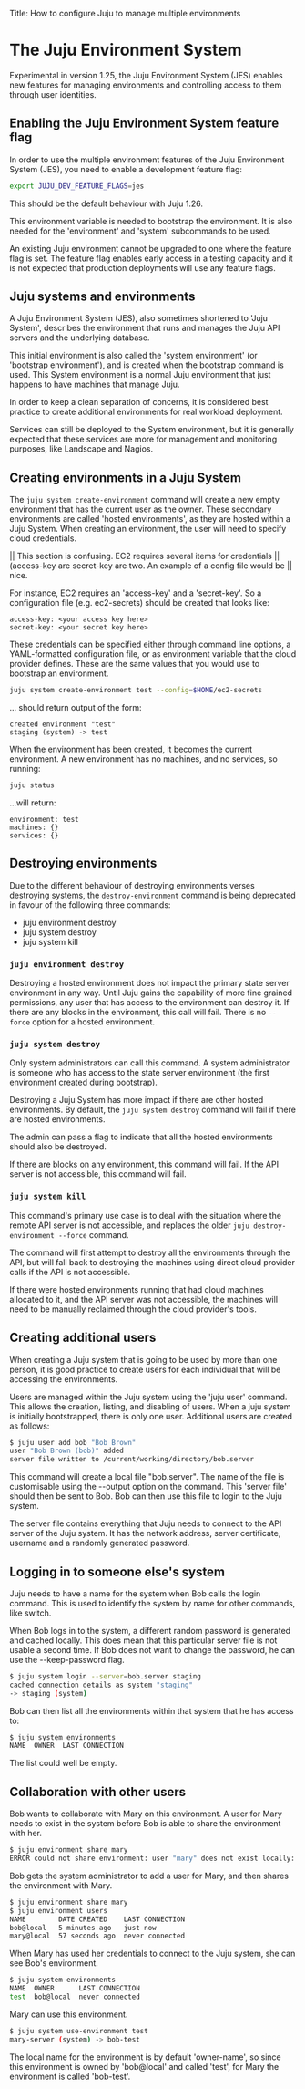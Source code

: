 Title: How to configure Juju to manage multiple environments

# The Juju Environment System

Experimental in version 1.25, the Juju Environment System (JES) enables new
features for managing environments and controlling access to them through user
identities.

## Enabling the Juju Environment System feature flag

In order to use the multiple environment features of the Juju Environment System
(JES), you need to enable a development feature flag:

```bash
export JUJU_DEV_FEATURE_FLAGS=jes
```

This should be the default behaviour with Juju 1.26.

This environment variable is needed to bootstrap the environment. It is also
needed for the 'environment' and 'system' subcommands to be used.

An existing Juju environment cannot be upgraded to one where the feature flag
is set. The feature flag enables early access in a testing capacity and it is
not expected that production deployments will use any feature flags.

## Juju systems and environments

A Juju Environment System (JES), also sometimes shortened to 'Juju System',
describes the environment that runs and manages the Juju API servers and the
underlying database.

This initial environment is also called the 'system environment' (or
'bootstrap environment'), and is created when the bootstrap command is used.
This System environment is a normal Juju environment that just happens to have
machines that manage Juju.

In order to keep a clean separation of concerns, it is considered best
practice to create additional environments for real workload deployment.

Services can still be deployed to the System environment, but it is generally
expected that these services are more for management and monitoring purposes,
like Landscape and Nagios.


## Creating environments in a Juju System

The `juju system create-environment` command will create a new empty
environment that has the current user as the owner. These secondary
environments are called 'hosted environments', as they are hosted within a
Juju System. When creating an environment, the user will need to specify cloud
credentials.

|| This section is confusing.  EC2 requires several items for credentials
|| (access-key are secret-key are two.  An example of a config file would be
|| nice.

For instance, EC2 requires an 'access-key' and a 'secret-key'. So a
configuration file (e.g. ec2-secrets) should be created that looks like:

```
access-key: <your access key here>
secret-key: <your secret key here>
```

These credentials can be specified either through command line options, a
YAML-formatted configuration file, or as environment variable that the cloud
provider defines. These are the same values that you would use to bootstrap an
environment.

```bash
juju system create-environment test --config=$HOME/ec2-secrets
```
... should return output of the form:

```no-highlight
created environment "test"
staging (system) -> test
```

When the environment has been created, it becomes the current environment. A
new environment has no machines, and no services, so running:

```bash
juju status
```
...will return:

```no-highlight
environment: test
machines: {}
services: {}
```

## Destroying environments

Due to the different behaviour of destroying environments verses destroying
systems, the `destroy-environment` command is being deprecated in favour of
the following three commands:

- juju environment destroy
- juju system destroy
- juju system kill

### `juju environment destroy`

Destroying a hosted environment does not impact the primary state server
environment in any way.  Until Juju gains the capability of more fine grained
permissions, any user that has access to the environment can destroy it.  If
there are any blocks in the environment, this call will fail. There is no
`--force` option for a hosted environment.

### `juju system destroy`

Only system administrators can call this command. A system administrator is
someone who has access to the state server environment (the first environment
created during bootstrap).

Destroying a Juju System has more impact if there are other hosted
environments. By default, the `juju system destroy` command will fail if there
are hosted environments.

The admin can pass a flag to indicate that all the hosted environments should
also be destroyed.

If there are blocks on any environment, this command will fail.  If the API
server is not accessible, this command will fail.

### `juju system kill`

This command's primary use case is to deal with the situation where the remote
API server is not accessible, and replaces the older `juju destroy-environment
--force` command.

The command will first attempt to destroy all the environments through the
API, but will fall back to destroying the machines using direct cloud provider
calls if the API is not accessible.

If there were hosted environments running that had cloud machines allocated to
it, and the API server was not accessible, the machines will need to be
manually reclaimed through the cloud provider's tools.

## Creating additional users

When creating a Juju system that is going to be used by more than one person,
it is good practice to create users for each individual that will be accessing
the environments.

Users are managed within the Juju system using the 'juju user' command. This
allows the creation, listing, and disabling of users. When a juju system is
initially bootstrapped, there is only one user.  Additional users are created
as follows:

```bash
$ juju user add bob "Bob Brown"
user "Bob Brown (bob)" added
server file written to /current/working/directory/bob.server
```

This command will create a local file "bob.server". The name of the file is
customisable using the --output option on the command. This 'server file'
should then be sent to Bob. Bob can then use this file to login to the Juju
system.

The server file contains everything that Juju needs to connect to the API
server of the Juju system. It has the network address, server certificate,
username and a randomly generated password.

## Logging in to someone else's system

Juju needs to have a name for the system when Bob calls the login command.
This is used to identify the system by name for other commands, like switch.

When Bob logs in to the system, a different random password is generated and
cached locally. This does mean that this particular server file is not usable
a second time. If Bob does not want to change the password, he can use the
--keep-password flag.

```bash
$ juju system login --server=bob.server staging
cached connection details as system "staging"
-> staging (system)
```

Bob can then list all the environments within that system that he has access
to:

```bash
$ juju system environments
NAME  OWNER  LAST CONNECTION
```

The list could well be empty.

## Collaboration with other users

Bob wants to collaborate with Mary on this environment. A user for Mary needs
to exist in the system before Bob is able to share the environment with her.

```bash
$ juju environment share mary
ERROR could not share environment: user "mary" does not exist locally: user "mary" not found
```

Bob gets the system administrator to add a user for Mary, and then shares the
environment with Mary.

```bash
$ juju environment share mary
$ juju environment users
NAME        DATE CREATED    LAST CONNECTION
bob@local   5 minutes ago   just now
mary@local  57 seconds ago  never connected
```

When Mary has used her credentials to connect to the Juju system, she can see
Bob's environment.

```bash
$ juju system environments
NAME  OWNER      LAST CONNECTION
test  bob@local  never connected
```

Mary can use this environment.

```bash
$ juju system use-environment test
mary-server (system) -> bob-test
```

The local name for the environment is by default 'owner-name', so since this
environment is owned by 'bob@local' and called 'test', for Mary the environment
is called 'bob-test'.
